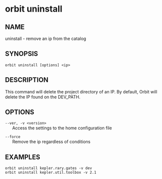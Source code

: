 # __orbit uninstall__

## __NAME__

uninstall - remove an ip from the catalog

## __SYNOPSIS__

```
orbit uninstall [options] <ip>
```

## __DESCRIPTION__

This command will delete the project directory of an IP. By default, Orbit
will delete the IP found on the DEV_PATH.

## __OPTIONS__

`--ver, -v <version>`  
      Access the settings to the home configuration file
 
`--force`    
      Remove the ip regardless of conditions

## __EXAMPLES__

```
orbit uninstall kepler.rary.gates -v dev
orbit uninstall kepler.util.toolbox -v 2.1
```